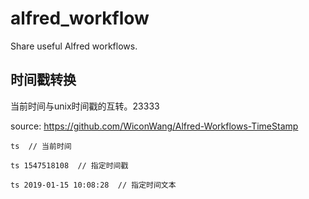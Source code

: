 # alfred_workflow
Share useful Alfred workflows. 


## 时间戳转换
当前时间与unix时间戳的互转。23333

source: https://github.com/WiconWang/Alfred-Workflows-TimeStamp

```
ts  // 当前时间

ts 1547518108  // 指定时间戳

ts 2019-01-15 10:08:28  // 指定时间文本
```